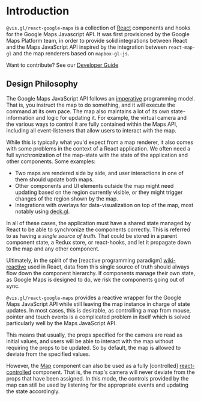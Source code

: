 # Introduction

`@vis.gl/react-google-maps` is a collection of [React][react] components and
hooks for the Google Maps Javascript API. It was first provisioned by the
Google Maps Platform team, in order to provide solid integrations between
React and the Maps JavaScript API inspired by the integration between
`react-map-gl` and the map renderers based on `mapbox-gl-js`.

Want to contribute? See our [Developer Guide](./contributing.md)

## Design Philosophy

The Google Maps JavaScript API follows an [imperative][wiki-imperative]
programming model. That is, you instruct the map to do something, and it
will execute the command at its own pace. The map also maintains a lot of
its own state-information and logic for updating it. For example, the virtual
camera and the various ways to control it are fully contained within the
Maps API, including all event-listeners that allow users to interact with
the map.

While this is typically what you'd expect from a map renderer, it also comes
with some problems in the context of a React application. We often need a
full synchronization of the map-state with the state of the application and
other components. Some examples:

- Two maps are rendered side by side, and user interactions in one of them
  should update both maps.
- Other components and UI elements outside the map might need updating based on
  the region currently visible, or they might trigger changes of the region
  shown by the map.
- Integrations with overlays for data-visualization on top of the map, most
  notably using [deck.gl][docs-deckgl].

In all of these cases, the application must have a shared state managed by
React to be able to synchronize the components correctly. This is referred
to as having a _single source of truth_. That could be stored in a parent
component state, a Redux store, or react-hooks, and let it propagate down
to the map and any other component.

Ultimately, in the spirit of the [reactive programming paradigm]
[wiki-reactive] used in React, data from this single source of truth should
always flow down the component hierarchy. If components manage their own
state, as Google Maps is designed to do, we risk the components going out of
sync.

`@vis.gl/react-google-maps` provides a reactive wrapper for the Google Maps
JavaScript API while still leaving the map instance in charge of state
updates. In most cases, this is desirable, as controlling a map from mouse,
pointer and touch events is a complicated problem in itself which is solved
particularly well by the Maps JavaScript API.

This means that usually, the props specified for the camera are read as
initial values, and users will be able to interact with the map without
requiring the props to be updated. So by default, the map is allowed to
deviate from the specified values.

However, the [Map][docs-map] component can also be used as a fully [controlled]
[react-controlled] component. That is, the map's camera will never deviate
from the props that have been assigned. In this mode, the controls
provided by the map can still be used by listening for the appropriate
events and updating the state accordingly.

[wiki-imperative]: https://en.wikipedia.org/wiki/Imperative_programming
[wiki-reactive]: https://en.wikipedia.org/wiki/Reactive_programming
[docs-deckgl]: ./guides/deckgl-integration.md
[docs-map]: ./api-reference/components/map.md
[react]: https://react.dev/
[react-controlled]: https://react.dev/learn/sharing-state-between-components#controlled-and-uncontrolled-components
